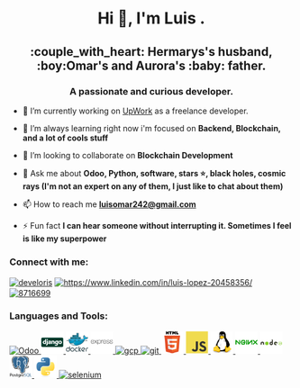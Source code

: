<h1 align="center">Hi 👋, I'm Luis .</h1>
<h2 align="center">:couple_with_heart: Hermarys's husband, :boy:Omar's and Aurora's :baby: father. </h2>
<h3 align="center">A passionate and curious developer.</h3>

- 🔭 I’m currently working on [UpWork](https://www.upwork.com/freelancers/~012765bc2efe40cdad?viewMode=1) as a freelance developer. 

- 🌱 I’m always learning right now i'm focused on **Backend, Blockchain, and a lot of cools stuff**

- 👯 I’m looking to collaborate on **Blockchain Development**

- 💬 Ask me about **Odoo, Python, software, stars :star:, black holes, cosmic rays (I'm not an expert on any of them, I just like to chat about them)**

- 📫 How to reach me **luisomar242@gmail.com**

- ⚡ Fun fact **I can hear someone without interrupting it. Sometimes I feel is like my superpower**

<h3 align="left">Connect with me:</h3>
<p align="left">
<a href="https://twitter.com/develoris" target="blank"><img align="center" src="https://raw.githubusercontent.com/rahuldkjain/github-profile-readme-generator/master/src/images/icons/Social/twitter.svg" alt="develoris" height="30" width="40" /></a>
<a href="https://linkedin.com/in/https://www.linkedin.com/in/luis-lopez-20458356/" target="blank"><img align="center" src="https://raw.githubusercontent.com/rahuldkjain/github-profile-readme-generator/master/src/images/icons/Social/linked-in-alt.svg" alt="https://www.linkedin.com/in/luis-lopez-20458356/" height="30" width="40" /></a>
<a href="https://stackoverflow.com/users/8716699" target="blank"><img align="center" src="https://raw.githubusercontent.com/rahuldkjain/github-profile-readme-generator/master/src/images/icons/Social/stack-overflow.svg" alt="8716699" height="30" width="40" /></a>
</p>

<h3 align="left">Languages and Tools:</h3>
<p align="left"> 
        <a href="https://www.odoo.com" target="_blank" rel="noreferrer"> <img
            src="https://odoocdn.com/openerp_website/static/src/img/assets/png/odoo_logo.png" alt="Odoo" width="70" height="40" /> </a>
        <a href="https://www.djangoproject.com/" target="_blank" rel="noreferrer"> <img
            src="https://raw.githubusercontent.com/devicons/devicon/master/icons/django/django-original.svg"
            alt="django" width="40" height="40" /> </a> <a href="https://www.docker.com/" target="_blank"
        rel="noreferrer"> <img
            src="https://raw.githubusercontent.com/devicons/devicon/master/icons/docker/docker-original-wordmark.svg"
            alt="docker" width="40" height="40" /> </a> <a href="https://expressjs.com" target="_blank"
        rel="noreferrer"> <img
            src="https://raw.githubusercontent.com/devicons/devicon/master/icons/express/express-original-wordmark.svg"
            alt="express" width="40" height="40" /> </a> <a href="https://cloud.google.com" target="_blank"
        rel="noreferrer"> <img src="https://www.vectorlogo.zone/logos/google_cloud/google_cloud-icon.svg" alt="gcp"
            width="40" height="40" /> </a> <a href="https://git-scm.com/" target="_blank" rel="noreferrer"> <img
            src="https://www.vectorlogo.zone/logos/git-scm/git-scm-icon.svg" alt="git" width="40" height="40" /> </a> <a
        href="https://www.w3.org/html/" target="_blank" rel="noreferrer"> <img
            src="https://raw.githubusercontent.com/devicons/devicon/master/icons/html5/html5-original-wordmark.svg"
            alt="html5" width="40" height="40" /> </a> <a href="https://developer.mozilla.org/en-US/docs/Web/JavaScript"
        target="_blank" rel="noreferrer"> <img
            src="https://raw.githubusercontent.com/devicons/devicon/master/icons/javascript/javascript-original.svg"
            alt="javascript" width="40" height="40" /> </a> <a href="https://www.linux.org/" target="_blank"
        rel="noreferrer"> <img
            src="https://raw.githubusercontent.com/devicons/devicon/master/icons/linux/linux-original.svg" alt="linux"
            width="40" height="40" /> </a> <a href="https://www.nginx.com" target="_blank" rel="noreferrer"> <img
            src="https://raw.githubusercontent.com/devicons/devicon/master/icons/nginx/nginx-original.svg" alt="nginx"
            width="40" height="40" /> </a> <a href="https://nodejs.org" target="_blank" rel="noreferrer"> <img
            src="https://raw.githubusercontent.com/devicons/devicon/master/icons/nodejs/nodejs-original-wordmark.svg"
            alt="nodejs" width="40" height="40" /> </a> <a href="https://www.postgresql.org" target="_blank"
        rel="noreferrer"> <img
            src="https://raw.githubusercontent.com/devicons/devicon/master/icons/postgresql/postgresql-original-wordmark.svg"
            alt="postgresql" width="40" height="40" /> </a> <a href="https://www.python.org" target="_blank"
        rel="noreferrer"> <img
            src="https://raw.githubusercontent.com/devicons/devicon/master/icons/python/python-original.svg"
            alt="python" width="40" height="40" /> </a> <a href="https://www.selenium.dev" target="_blank"
        rel="noreferrer"> <img
            src="https://raw.githubusercontent.com/detain/svg-logos/780f25886640cef088af994181646db2f6b1a3f8/svg/selenium-logo.svg"
            alt="selenium" width="40" height="40" /> </a> </p>
